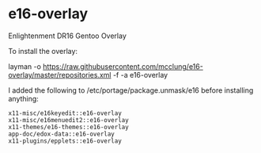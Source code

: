 # e16-overlay
Enlightenment DR16 Gentoo Overlay

To install the overlay:

layman -o https://raw.githubusercontent.com/mcclung/e16-overlay/master/repositories.xml -f -a e16-overlay

I added the following to /etc/portage/package.unmask/e16 before installing anything:
```
x11-misc/e16keyedit::e16-overlay
x11-misc/e16menuedit2::e16-overlay
x11-themes/e16-themes::e16-overlay
app-doc/edox-data::e16-overlay
x11-plugins/epplets::e16-overlay
```
